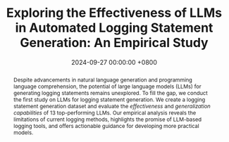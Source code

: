 ---
title:          "Exploring the Effectiveness of LLMs in Automated Logging Statement Generation: An Empirical Study"
date:           2024-09-27 00:00:00 +0800
selected:       false
pub:            >-
                IEEE Transactions on Software Engineering, 2024.
pub_pre:        >-
                <span class="badge badge-pill badge-custom badge-success">TSE'24</span>
# pub_post:       'Under review.'
# pub_last:       '<span class="badge badge-pill badge-custom badge-secondary">Conference</span><span class="badge badge-pill badge-custom badge-warning">Poster</span>'
abstract: >-
    Despite advancements in natural language generation and programming language comprehension, the potential of large language models (LLMs) for generating logging statements remains unexplored.
    To fill the gap, we conduct the first study on LLMs for logging statement generation.
    We create a logging statement generation dataset and evaluate the <i>effectiveness</i> and <i>generalization capabilities</i> of 13 top-performing LLMs.
    Our empirical analysis reveals the limitations of current logging methods, highlights the promise of LLM-based logging tools, and offers actionable guidance for developing more practical models.
authors:
    - Yichen Li
    - Yintong Huo
    - Zhihan Jiang
    - Renyi Zhong
    - Pinjia He
    - Yuxin Su
    - Lionel C. Briand 
    - Michael R. Lyu
links:
  Paper: https://www.zhihan-jiang.com/files/TSE24/LoggingStudy.pdf
  Arxiv: https://arxiv.org/abs/2307.05950
  Project: https://github.com/logpai/LogBench
  Slides: https://www.zhihan-jiang.com/files/TSE24/LoggingStudy-slides.pdf
  DOI: https://doi.org/10.1109/TSE.2024.3475375
  BibTex: https://www.zhihan-jiang.com/files/TSE24/LoggingStudy-bibtex.txt
---